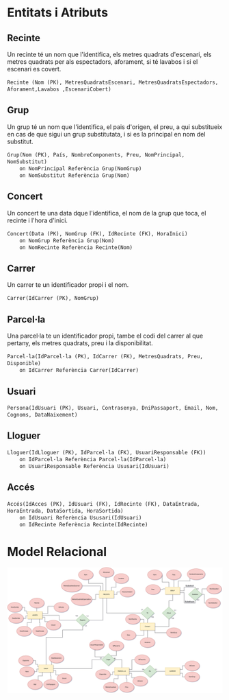 # Entitats i Atributs

## Recinte
Un recinte té un nom que l'identifica, els metres quadrats d'escenari, els metres quadrats per als espectadors, aforament, si té lavabos i si el escenari es covert.    

    Recinte (Nom (PK), MetresQuadratsEscenari, MetresQuadratsEspectadors, Aforament,Lavabos ,EscenariCobert)

## Grup
Un grup té un nom que l'identifica, el pais d'origen, el preu, a qui substitueix en cas de que sigui un grup substitutata, i si es la principal en nom del substitut.    

    Grup(Nom (PK), País, NombreComponents, Preu, NomPrincipal, NomSubstitut)
        on NomPrincipal Referència Grup(NomGrup)
        on NomSubstitut Referència Grup(Nom)

## Concert
Un concert te una data dque l'identifica, el nom de la grup que toca, el recinte i l'hora d'inici.   

    Concert(Data (PK), NomGrup (FK), IdRecinte (FK), HoraInici)
        on NomGrup Referència Grup(Nom)
        on NomRecinte Referència Recinte(Nom)

## Carrer
Un carrer te un identificador propi i el nom.  

    Carrer(IdCarrer (PK), NomGrup)

## Parcel·la
Una parcel·la te un identificador propi, tambe el codi del carrer al que pertany, els metres quadrats, preu i la disponibilitat.  

    Parcel·la(IdParcel·la (PK), IdCarrer (FK), MetresQuadrats, Preu, Disponible)
        on IdCarrer Referència Carrer(IdCarrer)


## Usuari
    Persona(IdUsuari (PK), Usuari, Contrasenya, DniPassaport, Email, Nom, Cognoms, DataNaixement)

## Lloguer
    Lloguer(IdLloguer (PK), IdParcel·la (FK), UsuariResponsable (FK))
        on IdParcel·la Referència Parcel·la(IdParcel·la)
        on UsuariResponsable Referència Ususari(IdUsuari)


## Accés
    Accés(IdAcces (PK), IdUsuari (FK), IdRecinte (FK), DataEntrada, HoraEntrada, DataSortida, HoraSortida)
        on IdUsuari Referència Ususari(IdUsuari)
        on IdRecinte Referència Recinte(IdRecinte)

# Model Relacional

[![Model Relacional](./DissenyDDBB.drawio.svg)](./DissenyDDBB.drawio.svg)